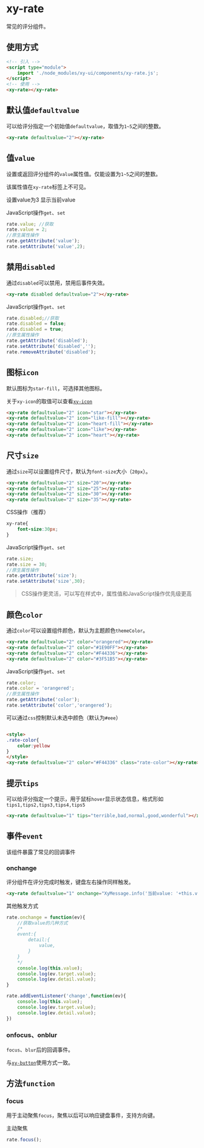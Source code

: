 # xy-rate

常见的评分组件。

## 使用方式

```html
<!-- 引入 -->
<script type="module">
    import './node_modules/xy-ui/components/xy-rate.js';
</script>
<!-- 使用 -->
<xy-rate></xy-rate>
```

## 默认值`defaultvalue`

可以给评分指定一个初始值`defaultvalue`，取值为`1~5`之间的整数。

<xy-rate defaultvalue="2"></xy-rate>

```html
<xy-rate defaultvalue="2"></xy-rate>
```

## 值`value`

设置或返回评分组件的`value`属性值。仅能设置为`1~5`之间的整数。

该属性值在`xy-rate`标签上不可见。

<xy-rate defaultvalue="2"></xy-rate>
<xy-button type="primary" onclick="this.previousElementSibling.value=3">设置value为3</xy-button>
<xy-button type="primary" onclick="XyMessage.info('当前value: '+this.previousElementSibling.previousElementSibling.value)">显示当前value</xy-button>

JavaScript操作`get`、`set`

```js
rate.value; //获取
rate.value = 2;
//原生属性操作
rate.getAttribute('value');
rate.setAttribute('value',2);
```

## 禁用`disabled`

通过`disabled`可以禁用，禁用后事件失效。

<xy-rate disabled defaultvalue="2"></xy-rate>
<xy-switch checked onchange="this.previousElementSibling.disabled = this.checked;"></xy-switch>

```html
<xy-rate disabled defaultvalue="2"></xy-rate>
```

JavaScript操作`get`、`set`

```js
rate.disabled;//获取
rate.disabled = false;
rate.disabled = true;
//原生属性操作
rate.getAttribute('disabled');
rate.setAttribute('disabled','');
rate.removeAttribute('disabled');
```

## 图标`icon`

默认图标为`star-fill`，可选择其他图标。

关于`xy-icon`的取值可以查看[`xy-icon`](xy-icon.md)

<xy-rate defaultvalue="2" icon="star"></xy-rate>

<xy-rate defaultvalue="2" icon="like-fill"></xy-rate>

<xy-rate defaultvalue="2" icon="heart-fill"></xy-rate>

<xy-rate defaultvalue="2" icon="like"></xy-rate>

<xy-rate defaultvalue="2" icon="heart"></xy-rate>

```html
<xy-rate defaultvalue="2" icon="star"></xy-rate>
<xy-rate defaultvalue="2" icon="like-fill"></xy-rate>
<xy-rate defaultvalue="2" icon="heart-fill"></xy-rate>
<xy-rate defaultvalue="2" icon="like"></xy-rate>
<xy-rate defaultvalue="2" icon="heart"></xy-rate>
```

## 尺寸`size`

通过`size`可以设置组件尺寸，默认为`font-size`大小（`20px`）。

<xy-rate defaultvalue="2" size="20"></xy-rate>

<xy-rate defaultvalue="2" size="25"></xy-rate>

<xy-rate defaultvalue="2" size="30"></xy-rate>

<xy-rate defaultvalue="2" size="35"></xy-rate>

```html
<xy-rate defaultvalue="2" size="20"></xy-rate>
<xy-rate defaultvalue="2" size="25"></xy-rate>
<xy-rate defaultvalue="2" size="30"></xy-rate>
<xy-rate defaultvalue="2" size="35"></xy-rate>
```

CSS操作（推荐）

```css
xy-rate{
    font-size:30px;
}
```

JavaScript操作`get`、`set`

```js
rate.size;
rate.size = 30;
//原生属性操作
rate.getAttribute('size');
rate.setAttribute('size',30);
```

> CSS操作更灵活，可以写在样式中，属性值和JavaScript操作优先级更高

## 颜色`color`

通过`color`可以设置组件颜色，默认为主题颜色`themeColor`。

<xy-rate defaultvalue="2" color="orangered"></xy-rate>

<xy-rate defaultvalue="2" color="#1E90FF"></xy-rate>

<xy-rate defaultvalue="2" color="#F44336"></xy-rate>

<xy-rate defaultvalue="2" color="#3F51B5"></xy-rate>

```html
<xy-rate defaultvalue="2" color="orangered"></xy-rate>
<xy-rate defaultvalue="2" color="#1E90FF"></xy-rate>
<xy-rate defaultvalue="2" color="#F44336"></xy-rate>
<xy-rate defaultvalue="2" color="#3F51B5"></xy-rate>
```

JavaScript操作`get`、`set`

```js
rate.color;
rate.color = 'orangered';
//原生属性操作
rate.getAttribute('color');
rate.setAttribute('color','orangered');
```

可以通过`css`控制默认未选中颜色（默认为`#eee`）

<style>
.rate-color{
    color:yellow
}
</style>
<xy-rate defaultvalue="2" color="#F44336" class="rate-color"></xy-rate>

```html

<style>
.rate-color{
    color:yellow
}
</style>
<xy-rate defaultvalue="2" color="#F44336" class="rate-color"></xy-rate>
```

## 提示`tips`

可以给评分指定一个提示，用于鼠标`hover`显示状态信息，格式形如`tips1,tips2,tips3,tips4,tips5`

<xy-rate defaultvalue="1" tips="terrible,bad,normal,good,wonderful"></xy-rate>

```html
<xy-rate defaultvalue="1" tips="terrible,bad,normal,good,wonderful"></xy-rate>
```

## 事件`event`

该组件暴露了常见的回调事件

### onchange

评分组件在评分完成时触发，键盘左右操作同样触发。

<xy-rate defaultvalue="1" onchange="XyMessage.info('当前value: '+this.value)"></xy-rate>

```html
<xy-rate defaultvalue="1" onchange="XyMessage.info('当前value: '+this.value)"></xy-rate>
```

其他触发方式

```js
rate.onchange = function(ev){
    //获取value的几种方式
    /*
    event:{
        detail:{
            value,
        }
    }
    */
    console.log(this.value);
    console.log(ev.target.value);
    console.log(ev.detail.value);
}

rate.addEventListener('change',function(ev){
    console.log(this.value);
    console.log(ev.target.value);
    console.log(ev.detail.value);
})
```

### onfocus、onblur

`focus`、`blur`后的回调事件。

与[`xy-button`](xy-button.md?id=onfocus、onblur)使用方式一致。

## 方法`function`

### focus

用于主动聚焦`focus`，聚焦以后可以响应键盘事件，支持方向键。

<xy-rate onfocus="XyMessage.info('focus')" onblur="XyMessage.info('blur')" onchange="XyMessage.info(this.value)"></xy-rate>
<xy-button type="primary" onclick="this.previousElementSibling.focus()">主动聚焦</xy-button>

```js
rate.focus();
```
